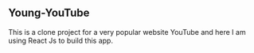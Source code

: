 ## Young-YouTube

This is a clone project for a very popular website YouTube and here I am using React Js to build this app.